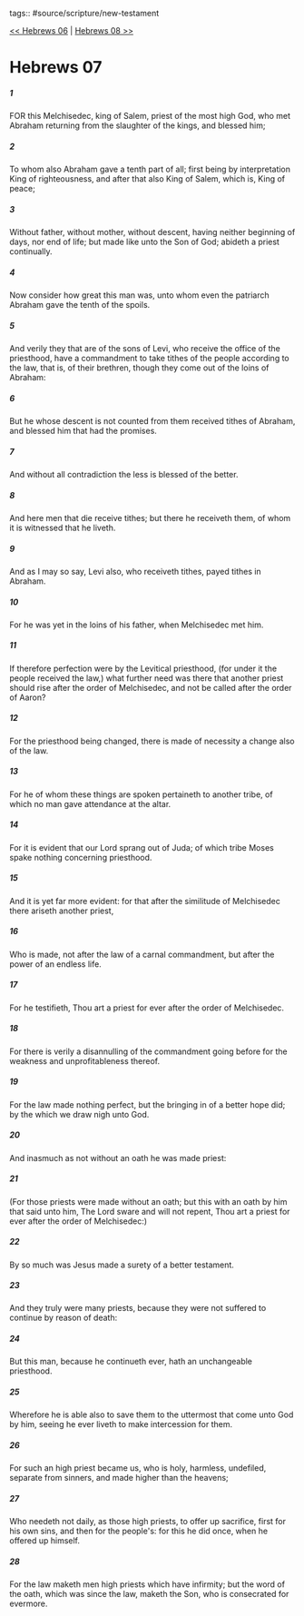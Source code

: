 tags:: #source/scripture/new-testament

[<< Hebrews 06](/New_Testament/19_Hebrews/Hebrews_06.md) | [Hebrews 08 >>](/New_Testament/19_Hebrews/Hebrews_08.md)

# Hebrews 07

##### 1

FOR this Melchisedec, king of Salem, priest of the most high God, who met Abraham returning from the slaughter of the kings, and blessed him;

##### 2

To whom also Abraham gave a tenth part of all; first being by interpretation King of righteousness, and after that also King of Salem, which is, King of peace;

##### 3

Without father, without mother, without descent, having neither beginning of days, nor end of life; but made like unto the Son of God; abideth a priest continually.

##### 4

Now consider how great this man was, unto whom even the patriarch Abraham gave the tenth of the spoils.

##### 5

And verily they that are of the sons of Levi, who receive the office of the priesthood, have a commandment to take tithes of the people according to the law, that is, of their brethren, though they come out of the loins of Abraham:

##### 6

But he whose descent is not counted from them received tithes of Abraham, and blessed him that had the promises.

##### 7

And without all contradiction the less is blessed of the better.

##### 8

And here men that die receive tithes; but there he receiveth them, of whom it is witnessed that he liveth.

##### 9

And as I may so say, Levi also, who receiveth tithes, payed tithes in Abraham.

##### 10

For he was yet in the loins of his father, when Melchisedec met him.

##### 11

If therefore perfection were by the Levitical priesthood, (for under it the people received the law,) what further need was there that another priest should rise after the order of Melchisedec, and not be called after the order of Aaron?

##### 12

For the priesthood being changed, there is made of necessity a change also of the law.

##### 13

For he of whom these things are spoken pertaineth to another tribe, of which no man gave attendance at the altar.

##### 14

For it is evident that our Lord sprang out of Juda; of which tribe Moses spake nothing concerning priesthood.

##### 15

And it is yet far more evident: for that after the similitude of Melchisedec there ariseth another priest,

##### 16

Who is made, not after the law of a carnal commandment, but after the power of an endless life.

##### 17

For he testifieth, Thou art a priest for ever after the order of Melchisedec.

##### 18

For there is verily a disannulling of the commandment going before for the weakness and unprofitableness thereof.

##### 19

For the law made nothing perfect, but the bringing in of a better hope did; by the which we draw nigh unto God.

##### 20

And inasmuch as not without an oath he was made priest:

##### 21

(For those priests were made without an oath; but this with an oath by him that said unto him, The Lord sware and will not repent, Thou art a priest for ever after the order of Melchisedec:)

##### 22

By so much was Jesus made a surety of a better testament.

##### 23

And they truly were many priests, because they were not suffered to continue by reason of death:

##### 24

But this man, because he continueth ever, hath an unchangeable priesthood.

##### 25

Wherefore he is able also to save them to the uttermost that come unto God by him, seeing he ever liveth to make intercession for them.

##### 26

For such an high priest became us, who is holy, harmless, undefiled, separate from sinners, and made higher than the heavens;

##### 27

Who needeth not daily, as those high priests, to offer up sacrifice, first for his own sins, and then for the people's: for this he did once, when he offered up himself.

##### 28

For the law maketh men high priests which have infirmity; but the word of the oath, which was since the law, maketh the Son, who is consecrated for evermore.
